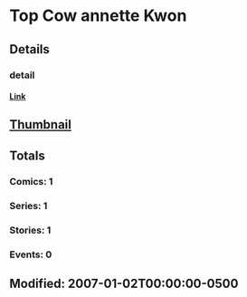 # Top Cow  annette Kwon 
## Details
### detail
#### [Link](http://marvel.com/comics/creators/5163/top_cow_annette_kwon?utm_campaign=apiRef&utm_source=225578a89fc76f3d20fbffda5d17a88d)
## [Thumbnail](http://i.annihil.us/u/prod/marvel/i/mg/b/40/image_not_available.jpg)
## Totals
### Comics: 1
### Series: 1
### Stories: 1
### Events: 0
## Modified: 2007-01-02T00:00:00-0500